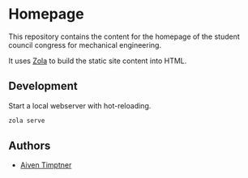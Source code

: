 # Homepage

This repository contains the content for the homepage of the student council congress for mechanical engineering.

It uses [Zola](https://www.getzola.org) to build the static site content into HTML.

## Development

Start a local webserver with hot-reloading.

```bash
zola serve
```

## Authors

- [Aiven Timptner](mailto:aiven.timptner@fatama.org)
